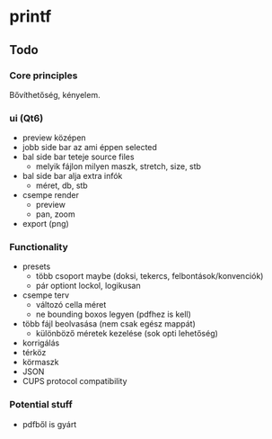 # printf

## Todo

### Core principles

Bővíthetőség, kényelem.

### ui (Qt6)

- preview középen
- jobb side bar az ami éppen selected
- bal side bar teteje source files
  - melyik fájlon milyen maszk, stretch, size, stb
- bal side bar alja extra infók
  - méret, db, stb
- csempe render
  - preview
  - pan, zoom
- export (png)

### Functionality

- presets
  - több csoport maybe (doksi, tekercs, felbontások/konvenciók)
  - pár optiont lockol, logikusan
- csempe terv
  - változó cella méret
  - ne bounding boxos legyen (pdfhez is kell)
- több fájl beolvasása (nem csak egész mappát)
  - különböző méretek kezelése (sok opti lehetőség)
- korrigálás
- térköz
- körmaszk
- JSON
- CUPS protocol compatibility

### Potential stuff

- pdfből is gyárt
